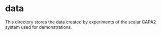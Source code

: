 # data

This directory stores the data created by experiments of the scalar CAPA2 system used for demonstrations.

